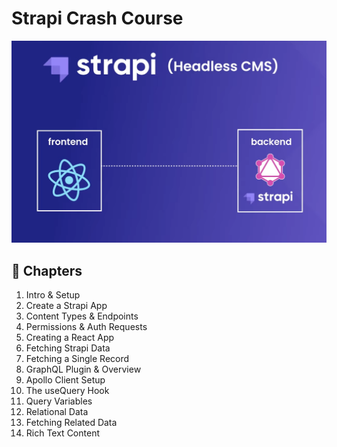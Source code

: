 # Strapi Crash Course

![Course Introduction](./images/course-intro.png)

## 📖 Chapters

1. Intro & Setup
1. Create a Strapi App
1. Content Types & Endpoints
1. Permissions & Auth Requests
1. Creating a React App
1. Fetching Strapi Data
1. Fetching a Single Record
1. GraphQL Plugin & Overview
1. Apollo Client Setup
1. The useQuery Hook
1. Query Variables
1. Relational Data
1. Fetching Related Data
1. Rich Text Content
